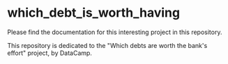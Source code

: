 # which_debt_is_worth_having
Please find the documentation for this interesting project in this repository.

This repository is dedicated to the "Which debts are worth the bank's effort" project, by DataCamp.
